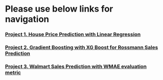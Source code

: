 # Please use below links for navigation


### [Project 1. House Price Prediction with Linear Regression](https://github.com/shubh2045/House-Price-Prediction-with-Linear-Regression/blob/main/house-price-linear-regression.ipynb)


### [Project 2. Gradient Boosting with XG Boost for Rossmann Sales Prediction](https://github.com/shubh2045/Rossmann-Sales-Prediction-XGBoost/blob/main/python-gradient-boosting-machines.ipynb)


### [Project 3. Walmart Sales Prediction with WMAE evaluation metric](https://github.com/shubh2045/Walmart-Recruiting---Store-Sales-Forecasting/blob/main/walmart-sales-prediction.ipynb)
